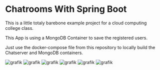 <h1>Chatrooms With Spring Boot</h1>

This is a little totaly barebone example project for a cloud computing college class. 

This App is using a MongoDB Container to save the registered users.

Just use the docker-compose file from this repository to locally build the Chatserver and MongoDB containers.

![grafik](https://github.com/rockerle/SpringBootChatrooms/assets/16375280/637d462c-c317-48ef-955d-434766d8a8ae)
![grafik](https://github.com/rockerle/SpringBootChatrooms/assets/16375280/3b3e2bb4-a09f-4696-858b-7780cabc17a5)
![grafik](https://github.com/rockerle/SpringBootChatrooms/assets/16375280/18d975a3-c383-4c84-b517-0f51301a2581)
![grafik](https://github.com/rockerle/SpringBootChatrooms/assets/16375280/3157f6d3-3b98-4e6a-8007-e31a0adfdaf7)
![grafik](https://github.com/rockerle/SpringBootChatrooms/assets/16375280/dbe187ac-e633-41d1-927e-f6a4715bb791)
![grafik](https://github.com/rockerle/SpringBootChatrooms/assets/16375280/375ec329-ba26-4ce5-ba74-82de646bf65a)

